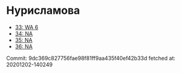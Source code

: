 # Нурисламова
- [33: WA 6](33.md)
- [34: NA](34.md)
- [35: NA](35.md)
- [36: NA](36.md)

Commit: 9dc369c827756fae98f81ff9aa435f40ef42b33d
 fetched at: 20201202-140249
